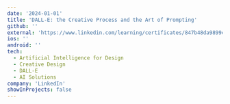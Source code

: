 ```yaml
---
date: '2024-01-01'
title: 'DALL-E: the Creative Process and the Art of Prompting'
github: ''
external: 'https://www.linkedin.com/learning/certificates/847b48da9899c5b557fa4b7e0f53a6c590326b2d0d7e418cbbc7797ef05fa4e5'
ios: ''
android: ''
tech:
  - Artificial Intelligence for Design
  - Creative Design
  - DALL-E
  - AI Solutions
company: 'LinkedIn'
showInProjects: false
---
```




